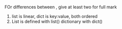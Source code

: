 FOr differences between , give at least two for full mark
1. list is linear, dict is key:value, both ordered
2. List is defined with list() dictionary with dict()
